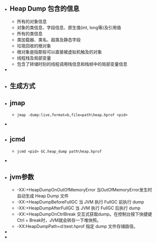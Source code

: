 - ## Heap Dump 包含的信息
	- 所有的对象信息
	- 对象的类信息、字段信息、原生值(int, long等)及引用值
	- 所有的类信息
	- 类加载器、类名、超类及静态字段
	- 垃圾回收的根对象
	- 根对象是指那些可以直接被虚拟机触及的对象
	- 线程栈及局部变量
	- 包含了转储时刻的线程调用栈信息和栈帧中的局部变量信息
-
- ## 生成方式
- ## jmap
	- ```shell
	  jmap -dump:live,format=b,file=path\heap.hprof <pid>
	  ```
-
- ## jcmd
	- ```shell
	  jcmd <pid> GC.heap_dump path\heap.hprof
	  ```
-
- ## jvm参数
	- -XX:+HeapDumpOnOutOfMemoryError 当OutOfMemoryError发生时自动生成 Heap Dump 文件
	- -XX:+HeapDumpBeforeFullGC 当 JVM 执行 FullGC 前执行 dump
	- -XX:+HeapDumpAfterFullGC 当 JVM 执行 FullGC 后执行 dump
	- -XX:+HeapDumpOnCtrlBreak 交互式获取dump。在控制台按下快捷键Ctrl + Break时，JVM就会转存一下堆快照。
	- -XX:HeapDumpPath=d:\test.hprof 指定 dump 文件存储路径。
-
-